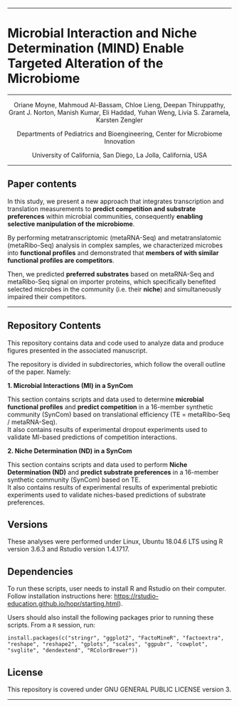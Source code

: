***

# Microbial Interaction and Niche Determination (MIND) Enable Targeted Alteration of the Microbiome


***

<p align ="center">Oriane Moyne, Mahmoud Al-Bassam, Chloe Lieng, Deepan Thiruppathy, Grant J. Norton, Manish Kumar, Eli Haddad, Yuhan Weng, Livia S. Zaramela, Karsten Zengler</p>

<p align ="center">Departments of Pediatrics and Bioengineering, Center for Microbiome Innovation</p>  <p align ="center">University of California, San Diego, La Jolla, California, USA</p>

***  

## Paper contents

In this study, we present a new approach that integrates transcription and translation measurements to __predict competition and substrate preferences__ within microbial communities, consequently __enabling selective manipulation of the microbiome__.  

By performing metatranscriptomic (metaRNA-Seq) and metatranslatomic (metaRibo-Seq) analysis in complex samples, we characterized microbes into __functional profiles__ and demonstrated that __members of with similar functional profiles are competitors__.  

Then, we predicted __preferred substrates__ based on metaRNA-Seq and metaRibo-Seq signal on importer proteins, which specifically benefited selected microbes in the community (i.e. their __niche__) and simultaneously impaired their competitors. 

***

## Repository Contents

This repository contains data and code used to analyze data and produce figures presented in the associated manuscript.  

The repository is divided in subdirectories, which follow the overall outline of the paper. Namely:  

__1. Microbial Interactions (MI) in a SynCom__  

This section contains scripts and data used to determine __microbial functional profiles__ and __predict competition__ in a 16-member synthetic community (SynCom) based on translational efficiency (TE = metaRibo-Seq / metaRNA-Seq).  
It also contains results of experimental dropout experiments used to validate MI-based predictions of competition interactions.  

__2. Niche Determination (ND) in a SynCom__  

This section contains scripts and data used to perform __Niche Determination (ND)__ and __predict substrate preferences__ in a 16-member synthetic community (SynCom) based on TE.  
It also contains results of experimental results of experimental prebiotic experiments used to validate niches-based predictions of substrate preferences.  

## Versions  

These analyses were performed under Linux, Ubuntu 18.04.6 LTS using R version 3.6.3 and Rstudio version 1.4.1717. 

## Dependencies

To run these scripts, user needs to install R and Rstudio on their computer. Follow installation instructions here: https://rstudio-education.github.io/hopr/starting.html).  

Users should also install the following packages prior to running these scripts. From a ```R``` session, run:  

```
install.packages(c("stringr", "ggplot2", "FactoMineR", "factoextra", "reshape", "reshape2", "gplots", "scales", "ggpubr", "cowplot", "svglite", "dendextend", "RColorBrewer"))
```

## License

This repository is covered under GNU GENERAL PUBLIC LICENSE version 3.

***




